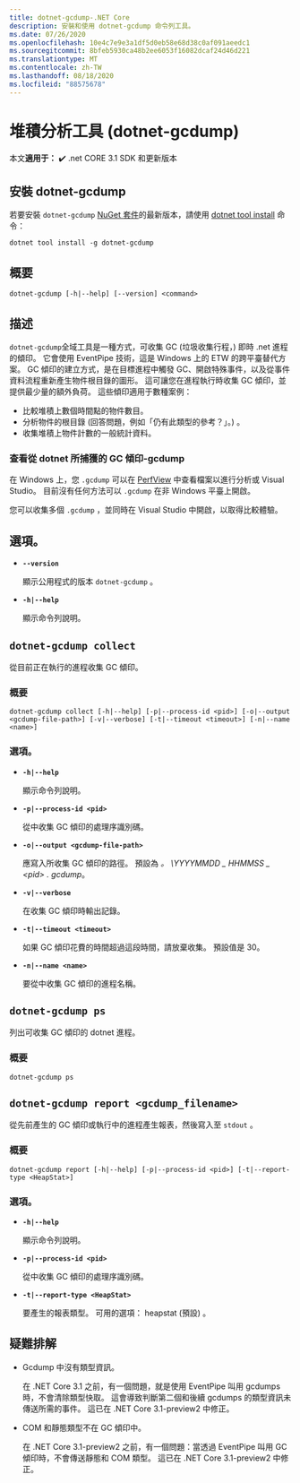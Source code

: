 ```yaml
---
title: dotnet-gcdump-.NET Core
description: 安裝和使用 dotnet-gcdump 命令列工具。
ms.date: 07/26/2020
ms.openlocfilehash: 10e4c7e9e3a1df5d0eb58e68d38c0af091aeedc1
ms.sourcegitcommit: 8bfeb5930ca48b2ee6053f16082dcaf24d46d221
ms.translationtype: MT
ms.contentlocale: zh-TW
ms.lasthandoff: 08/18/2020
ms.locfileid: "88575678"
---
```

# <a name="heap-analysis-tool-dotnet-gcdump"></a>堆積分析工具 (dotnet-gcdump) 

本文**適用于：** ✔️ .net CORE 3.1 SDK 和更新版本

## <a name="install-dotnet-gcdump"></a>安裝 dotnet-gcdump

若要安裝 `dotnet-gcdump` [NuGet 套件](https://www.nuget.org/packages/dotnet-gcdump)的最新版本，請使用 [dotnet tool install](../tools/dotnet-tool-install.md) 命令：

```dotnetcli
dotnet tool install -g dotnet-gcdump
```

## <a name="synopsis"></a>概要

```console
dotnet-gcdump [-h|--help] [--version] <command>
```

## <a name="description"></a>描述

`dotnet-gcdump`全域工具是一種方式，可收集 GC (垃圾收集行程，) 即時 .net 進程的傾印。 它會使用 EventPipe 技術，這是 Windows 上的 ETW 的跨平臺替代方案。 GC 傾印的建立方式，是在目標進程中觸發 GC、開啟特殊事件，以及從事件資料流程重新產生物件根目錄的圖形。 這可讓您在進程執行時收集 GC 傾印，並提供最少量的額外負荷。 這些傾印適用于數種案例：

- 比較堆積上數個時間點的物件數目。
- 分析物件的根目錄 (回答問題，例如「仍有此類型的參考？」。) 。
- 收集堆積上物件計數的一般統計資料。

### <a name="view-the-gc-dump-captured-from-dotnet-gcdump"></a>查看從 dotnet 所捕獲的 GC 傾印-gcdump

在 Windows 上，您 `.gcdump` 可以在 [PerfView](https://github.com/microsoft/perfview) 中查看檔案以進行分析或 Visual Studio。 目前沒有任何方法可以 `.gcdump` 在非 Windows 平臺上開啟。

您可以收集多個 `.gcdump` ，並同時在 Visual Studio 中開啟，以取得比較體驗。

## <a name="options"></a>選項。

- **`--version`**

  顯示公用程式的版本 `dotnet-gcdump` 。

- **`-h|--help`**

  顯示命令列說明。

## `dotnet-gcdump collect`

從目前正在執行的進程收集 GC 傾印。

### <a name="synopsis"></a>概要

```console
dotnet-gcdump collect [-h|--help] [-p|--process-id <pid>] [-o|--output <gcdump-file-path>] [-v|--verbose] [-t|--timeout <timeout>] [-n|--name <name>]
```

### <a name="options"></a>選項。

- **`-h|--help`**

  顯示命令列說明。

- **`-p|--process-id <pid>`**

  從中收集 GC 傾印的處理序識別碼。

- **`-o|--output <gcdump-file-path>`**

  應寫入所收集 GC 傾印的路徑。 預設為 *。 \\YYYYMMDD \_ HHMMSS \_ \<pid> . gcdump*。

- **`-v|--verbose`**

  在收集 GC 傾印時輸出記錄。

- **`-t|--timeout <timeout>`**

  如果 GC 傾印花費的時間超過這段時間，請放棄收集。 預設值是 30。

- **`-n|--name <name>`**

  要從中收集 GC 傾印的進程名稱。

## `dotnet-gcdump ps`

列出可收集 GC 傾印的 dotnet 進程。

### <a name="synopsis"></a>概要

```console
dotnet-gcdump ps
```

## `dotnet-gcdump report <gcdump_filename>`

從先前產生的 GC 傾印或執行中的進程產生報表，然後寫入至 `stdout` 。

### <a name="synopsis"></a>概要

```console
dotnet-gcdump report [-h|--help] [-p|--process-id <pid>] [-t|--report-type <HeapStat>]
```

### <a name="options"></a>選項。

- **`-h|--help`**

  顯示命令列說明。

- **`-p|--process-id <pid>`**

  從中收集 GC 傾印的處理序識別碼。

- **`-t|--report-type <HeapStat>`**

  要產生的報表類型。 可用的選項： heapstat (預設) 。

## <a name="troubleshoot"></a>疑難排解

- Gcdump 中沒有類型資訊。

   在 .NET Core 3.1 之前，有一個問題，就是使用 EventPipe 叫用 gcdumps 時，不會清除類型快取。 這會導致判斷第二個和後續 gcdumps 的類型資訊未傳送所需的事件。 這已在 .NET Core 3.1-preview2 中修正。

- COM 和靜態類型不在 GC 傾印中。

   在 .NET Core 3.1-preview2 之前，有一個問題：當透過 EventPipe 叫用 GC 傾印時，不會傳送靜態和 COM 類型。 這已在 .NET Core 3.1-preview2 中修正。
